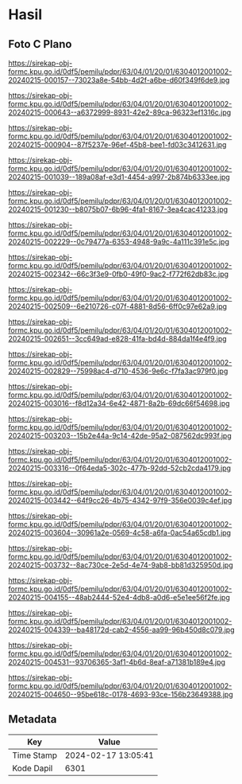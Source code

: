 # Hasil

## Foto C Plano

https://sirekap-obj-formc.kpu.go.id/0df5/pemilu/pdpr/63/04/01/20/01/6304012001002-20240215-000157--73023a8e-54bb-4d2f-a6be-d60f349f6de9.jpg

https://sirekap-obj-formc.kpu.go.id/0df5/pemilu/pdpr/63/04/01/20/01/6304012001002-20240215-000643--a6372999-8931-42e2-89ca-96323ef1316c.jpg

https://sirekap-obj-formc.kpu.go.id/0df5/pemilu/pdpr/63/04/01/20/01/6304012001002-20240215-000904--87f5237e-96ef-45b8-bee1-fd03c3412631.jpg

https://sirekap-obj-formc.kpu.go.id/0df5/pemilu/pdpr/63/04/01/20/01/6304012001002-20240215-001039--189a08af-e3d1-4454-a997-2b874b6333ee.jpg

https://sirekap-obj-formc.kpu.go.id/0df5/pemilu/pdpr/63/04/01/20/01/6304012001002-20240215-001230--b8075b07-6b96-4fa1-8167-3ea4cac41233.jpg

https://sirekap-obj-formc.kpu.go.id/0df5/pemilu/pdpr/63/04/01/20/01/6304012001002-20240215-002229--0c79477a-6353-4948-9a9c-4a111c391e5c.jpg

https://sirekap-obj-formc.kpu.go.id/0df5/pemilu/pdpr/63/04/01/20/01/6304012001002-20240215-002342--66c3f3e9-0fb0-49f0-9ac2-f772f62db83c.jpg

https://sirekap-obj-formc.kpu.go.id/0df5/pemilu/pdpr/63/04/01/20/01/6304012001002-20240215-002509--6e210726-c07f-4881-8d56-6ff0c97e62a9.jpg

https://sirekap-obj-formc.kpu.go.id/0df5/pemilu/pdpr/63/04/01/20/01/6304012001002-20240215-002651--3cc649ad-e828-41fa-bd4d-884da1f4e4f9.jpg

https://sirekap-obj-formc.kpu.go.id/0df5/pemilu/pdpr/63/04/01/20/01/6304012001002-20240215-002829--75998ac4-d710-4536-9e6c-f7fa3ac979f0.jpg

https://sirekap-obj-formc.kpu.go.id/0df5/pemilu/pdpr/63/04/01/20/01/6304012001002-20240215-003016--f8d12a34-6e42-4871-8a2b-69dc66f54698.jpg

https://sirekap-obj-formc.kpu.go.id/0df5/pemilu/pdpr/63/04/01/20/01/6304012001002-20240215-003203--15b2e44a-9c14-42de-95a2-087562dc993f.jpg

https://sirekap-obj-formc.kpu.go.id/0df5/pemilu/pdpr/63/04/01/20/01/6304012001002-20240215-003316--0f64eda5-302c-477b-92dd-52cb2cda4179.jpg

https://sirekap-obj-formc.kpu.go.id/0df5/pemilu/pdpr/63/04/01/20/01/6304012001002-20240215-003442--64f9cc26-4b75-4342-97f9-356e0039c4ef.jpg

https://sirekap-obj-formc.kpu.go.id/0df5/pemilu/pdpr/63/04/01/20/01/6304012001002-20240215-003604--30961a2e-0569-4c58-a6fa-0ac54a65cdb1.jpg

https://sirekap-obj-formc.kpu.go.id/0df5/pemilu/pdpr/63/04/01/20/01/6304012001002-20240215-003732--8ac730ce-2e5d-4e74-9ab8-bb81d325950d.jpg

https://sirekap-obj-formc.kpu.go.id/0df5/pemilu/pdpr/63/04/01/20/01/6304012001002-20240215-004155--48ab2444-52e4-4db8-a0d6-e5e1ee56f2fe.jpg

https://sirekap-obj-formc.kpu.go.id/0df5/pemilu/pdpr/63/04/01/20/01/6304012001002-20240215-004339--ba48172d-cab2-4556-aa99-96b450d8c079.jpg

https://sirekap-obj-formc.kpu.go.id/0df5/pemilu/pdpr/63/04/01/20/01/6304012001002-20240215-004531--93706365-3af1-4b6d-8eaf-a71381b189e4.jpg

https://sirekap-obj-formc.kpu.go.id/0df5/pemilu/pdpr/63/04/01/20/01/6304012001002-20240215-004650--95be618c-0178-4693-93ce-156b23649388.jpg


## Metadata

| Key        | Value               |
| ---------- | ------------------- |
| Time Stamp | 2024-02-17 13:05:41 |
| Kode Dapil | 6301                |




